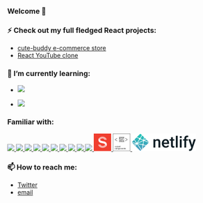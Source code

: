 ### Welcome 👋

### ⚡ Check out my full fledged React projects:

- [cute-buddy e-commerce store](https://github.com/1codingguy/typescript-e-commerce)
- [React YouTube clone](https://github.com/1codingguy/react-youtube-clone)

### 🌱 I’m currently learning:

- <a href="https://soliditylang.org/">
  <img
    src="https://img.shields.io/badge/Solidity-e6e6e6?style=for-the-badge&logo=solidity&logoColor=black"
  />
</a>

- <a href="https://nodejs.org/">
  <img
    src="https://img.shields.io/badge/Node.js-339933?style=for-the-badge&logo=nodedotjs&logoColor=white"
  />
</a>


### Familiar with:

<a href="https://reactjs.org/">
  <img
  src="https://cdn.jsdelivr.net/gh/devicons/devicon/icons/react/react-original.svg"
  width=40/ />
</a>
<a href="https://www.typescriptlang.org/">
  <img
    src="https://cdn.jsdelivr.net/gh/devicons/devicon/icons/typescript/typescript-original.svg"
    width="40"
  />
</a>
<a href="https://en.wikipedia.org/wiki/JavaScript">
  <img
    src="https://cdn.jsdelivr.net/gh/devicons/devicon/icons/javascript/javascript-original.svg"
    width="40"
  />
</a>
<a href="https://mui.com/">
  <img
    src="https://cdn.jsdelivr.net/gh/devicons/devicon/icons/materialui/materialui-original.svg"
    width="40"
  />
</a>
<a href="https://graphql.org/">
  <img
    src="https://cdn.jsdelivr.net/gh/devicons/devicon/icons/graphql/graphql-plain.svg"
    width="40"
  />
</a>
<a href="https://developer.mozilla.org/en-US/docs/Glossary/HTML5">
  <img
    src="https://cdn.jsdelivr.net/gh/devicons/devicon/icons/html5/html5-original-wordmark.svg"
    width="40"
  />
</a>
<a href="https://developer.mozilla.org/en-US/docs/Web/CSS">
  <img
    src="https://cdn.jsdelivr.net/gh/devicons/devicon/icons/css3/css3-original-wordmark.svg"
    width="40"
  />
</a>
<a href="https://sass-lang.com/">
  <img
    src="https://cdn.jsdelivr.net/gh/devicons/devicon/icons/sass/sass-original.svg"
    width="40"
  />
</a>
<a href="https://www.r-project.org/">
  <img
    src="https://cdn.jsdelivr.net/gh/devicons/devicon/icons/r/r-original.svg"
    width="40"
  />
</a>
<a href="https://python.org/">
  <img
    src="https://cdn.jsdelivr.net/gh/devicons/devicon/icons/python/python-original.svg"
    width="40"
  />
</a>
<a href="https://www.sanity.io/">
  <img src="./assets/sanity.png" width="40" />
</a>
<a href="https://www.styled-components.com/">
  <img src="./assets/styled-components.svg" width="40" />
</a>
<a href="https://www.netlify.com/">
  <img src="./assets/netlify.svg" height="40" />
</a>

### 📫 How to reach me:

- [Twitter](https://twitter.com/1codingguy)
- [email](mailto:1codingguy@gmail.com)

<!--
**1codingguy/1codingguy** is a ✨ _special_ ✨ repository because its `README.md` (this file) appears on your GitHub profile.

Here are some ideas to get you started:

- 🔭 I’m currently working on ...

- 👯 I’m looking to collaborate on ...
- 🤔 I’m looking for help with ...
- 💬 Ask me about ...
- 📫 How to reach me: ...
- 😄 Pronouns: ...
- ⚡ Fun fact: ...
-->
